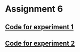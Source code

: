 # Assignment 6

## [Code for experiment 1](https://github.com/crissb3/dat250/tree/master/assignment6/servingwebcontent)  

## [Code for experiment 2](https://github.com/crissb3/dat250/tree/master/assignment6/my-app)  


